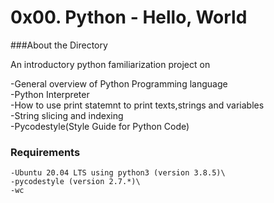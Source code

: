 # 0x00. Python - Hello, World

###About the Directory

An introductory python familiarization project on

   -General overview of Python Programming language \
   -Python Interpreter\
   -How to use print statemnt to print texts,strings and variables\
   -String slicing and indexing\
   -Pycodestyle(Style Guide for Python Code)

### Requirements
    -Ubuntu 20.04 LTS using python3 (version 3.8.5)\
    -pycodestyle (version 2.7.*)\
    -wc

